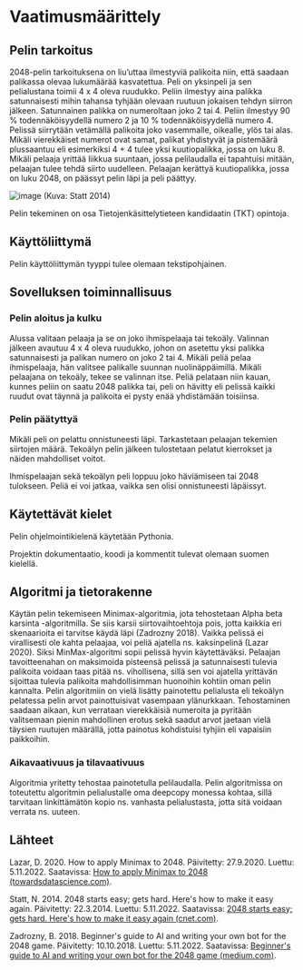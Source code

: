 # Vaatimusmäärittely

## Pelin tarkoitus

2048-pelin tarkoituksena on liu’uttaa ilmestyviä palikoita niin, että saadaan palikassa olevaa lukumäärää kasvatettua. Peli on yksinpeli ja sen pelialustana toimii 4 x 4 oleva ruudukko. Peliin ilmestyy aina palikka satunnaisesti mihin tahansa tyhjään olevaan ruutuun jokaisen tehdyn siirron jälkeen. Satunnainen palikka on numeroltaan joko 2 tai 4. Peliin ilmestyy 90 % todennäköisyydellä numero 2 ja 10 % todennäköisyydellä numero 4. Pelissä siirrytään vetämällä palikoita joko vasemmalle, oikealle, ylös tai alas. Mikäli vierekkäiset numerot ovat samat, palikat yhdistyvät ja pistemäärä plussaantuu eli esimerkiksi 4 + 4 tulee yksi kuutiopalikka, jossa on luku 8. Mikäli pelaaja yrittää liikkua suuntaan, jossa pelilaudalla ei tapahtuisi mitään, pelaajan tulee tehdä siirto uudelleen. Pelaajan kerättyä kuutiopalikka, jossa on luku 2048, on päässyt pelin läpi ja peli päättyy.

![image](https://user-images.githubusercontent.com/93583969/200129692-23c3b1ca-a204-416b-8e20-13d792ecab16.png)
(Kuva: Statt 2014)

Pelin tekeminen on osa Tietojenkäsittelytieteen kandidaatin (TKT) opintoja.

## Käyttöliittymä

Pelin käyttöliittymän tyyppi tulee olemaan tekstipohjainen.


## Sovelluksen toiminnallisuus

### Pelin aloitus ja kulku

Alussa valitaan pelaaja ja se on joko ihmispelaaja tai tekoäly. Valinnan jälkeen avautuu 4 x 4 oleva ruudukko, johon on asetettu yksi palikka satunnaisesti ja palikan numero on joko 2 tai 4. Mikäli peliä pelaa ihmispelaaja, hän valitsee palikalle suunnan nuolinäppäimillä. Mikäli pelaajana on tekoäly, tekee se valinnan itse. Peliä pelataan niin kauan, kunnes peliin on saatu 2048 palikka tai, peli on hävitty eli pelissä kaikki ruudut ovat täynnä ja palikoita ei pysty enää yhdistämään toisiinsa.

### Pelin päätyttyä

Mikäli peli on pelattu onnistuneesti läpi. Tarkastetaan pelaajan tekemien siirtojen määrä.
Tekoälyn pelin jälkeen tulostetaan pelatut kierrokset ja näiden mahdolliset voitot.

Ihmispelaajan sekä tekoälyn peli loppuu joko häviämiseen tai 2048 tulokseen. Peliä ei voi jatkaa, vaikka sen olisi onnistuneesti läpäissyt.


## Käytettävät kielet

Pelin ohjelmointikielenä käytetään Pythonia.

Projektin dokumentaatio, koodi ja kommentit tulevat olemaan suomen kielellä.

## Algoritmi ja tietorakenne

Käytän pelin tekemiseen Minimax-algoritmia, jota tehostetaan Alpha beta karsinta -algoritmilla. Se siis karsii siirtovaihtoehtoja pois, jotta kaikkia eri skenaarioita ei tarvitse käydä läpi (Zadrozny 2018). Vaikka pelissä ei virallisesti ole kahta pelaajaa, voi peliä ajatella ns. kaksinpelinä (Lazar 2020). Siksi MinMax-algoritmi sopii pelissä hyvin käytettäväksi. Pelaajan tavoitteenahan on maksimoida pisteensä pelissä ja satunnaisesti tulevia palikoita voidaan taas pitää ns. vihollisena, sillä sen voi ajatella yrittävän sijoittaa tulevia palikoita mahdollisimman huonoihin kohtiin oman pelin kannalta. Pelin algoritmiin on vielä lisätty painotettu pelialusta eli tekoälyn pelatessa pelin arvot painottuisivat vasempaan ylänurkkaan. Tehostaminen saadaan aikaan, kun verrataan vierekkäisiä numeroita ja pyritään valitsemaan pienin mahdollinen erotus sekä saadut arvot jaetaan vielä täysien ruutujen määrällä, jotta painotus kohdistuisi tyhjiin eli vapaisiin paikkoihin.

### Aikavaativuus ja tilavaativuus

Algoritmia yritetty tehostaa painotetulla pelilaudalla. Pelin algoritmissa on toteutettu algoritmin pelialustalle oma deepcopy monessa kohtaa, sillä tarvitaan linkittämätön kopio ns. vanhasta pelialustasta, jotta sitä voidaan verrata ns. uuteen.

## Lähteet

Lazar, D. 2020. How to apply Minimax to 2048. Päivitetty: 27.9.2020. Luettu: 5.11.2022. Saatavissa: [How to apply Minimax to 2048 (towardsdatascience.com)](https://towardsdatascience.com/playing-2048-with-minimax-algorithm-1-d214b136bffb).

Statt, N. 2014. 2048 starts easy; gets hard. Here's how to make it easy again. Päivitetty: 22.3.2014. Luettu: 5.11.2022. Saatavissa: [2048 starts easy; gets hard. Here's how to make it easy again (cnet.com)](https://www.cnet.com/tech/gaming/2048-starts-easy-gets-hard-heres-how-to-make-it-easy-again/).

Zadrozny, B. 2018. Beginner's guide to AI and writing your own bot for the 2048 game. Päivitetty: 10.10.2018. Luettu: 5.11.2022. Saatavissa: [Beginner's guide to AI and writing your own bot for the 2048 game (medium.com)](https://medium.com/@bartoszzadrony/beginners-guide-to-ai-and-writing-your-own-bot-for-the-2048-game-4b8083faaf53).
